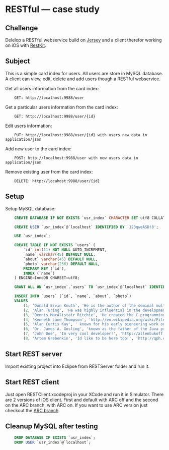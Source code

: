 RESTful — case study
====================

Challenge
---------

Delelop a RESTful webservice build on [Jersey](http://jersey.java.net) and a client therefor working on iOS with [RestKit](http://www.restkit.org/).

Subject
-------

This is a simple card index for users. All users are store in MySQL database. A client can view, edit, delete and add users though a RESTful webservice.

Get all users information from the card index:

```
	GET: http://localhost:9988/user
```

Get a particular users information from the card index:

```
	GET: http://localhost:9988/user/{id}
```

Edit users information:

```
	PUT: http://localhost:9988/user/{id} with users new data in application/json
```

Add new user to the card index:

```
	POST: http://localhost:9988/user with new users data in application/json
```

Remove existing user from the card index:

```
	DELETE: http://locahost:9988/user/{id}
```

Setup
-----

Setup MySQL database:

```sql
	CREATE DATABASE IF NOT EXISTS `usr_index` CHARACTER SET utf8 COLLATE utf8_general_ci;

	CREATE USER `usr_index`@`localhost` IDENTIFIED BY '123qweASD!8';

	USE `usr_index`;

	CREATE TABLE IF NOT EXISTS `users` (
		`id` int(11) NOT NULL AUTO_INCREMENT,
		`name` varchar(45) DEFAULT NULL,
		`about` varchar(45) DEFAULT NULL,
		`photo` varchar(256) DEFAULT NULL,
		PRIMARY KEY (`id`),
		INDEX (`name`)
	) ENGINE=InnoDB CHARSET=utf8;

	GRANT ALL ON `usr_index`.`users` TO `usr_index`@`localhost` IDENTIFIED BY '123qweASD!8';

	INSERT INTO `users` (`id`, `name`, `about`, `photo`)
	VALUES
		(1, 'Donald Ervin Knuth', 'He is the author of the seminal multi-volume work The Art of Computer Programming.', 'http://upload.wikimedia.org/wikipedia/commons/4/4f/KnuthAtOpenContentAlliance.jpg'),
		(2, 'Alan Turing', 'He was highly influential in the development of computer science, providing a formalisation of the concepts of "algorithm" and "computation" with the Turing machine.', 'http://upload.wikimedia.org/wikipedia/en/c/c8/Alan_Turing_photo.jpg'),
		(3, 'Dennis MacAlistair Ritchie', 'He created the C programming language and, with long-time colleague Ken Thompson, the Unix operating system.', 'http://upload.wikimedia.org/wikipedia/commons/0/01/Dennis_MacAlistair_Ritchie_.jpg'),
		(4, 'Kenneth Lane Thompson', 'http://en.wikipedia.org/wiki/File:Ken_n_dennis.jpg.', 'http://amturing.acm.org/images/lg_aw/4588371.jpg'),
		(5, 'Alan Curtis Kay', ' known for his early pioneering work on object-oriented programming and windowing graphical user interface design, and for coining the phrase, "The best way to predict the future is to invent it."', 'http://upload.wikimedia.org/wikipedia/commons/thumb/c/c1/Alan_Kay2.jpg/220px-Alan_Kay2.jpg'),
		(6, 'Dr. James A. Gosling', 'known as the father of the Java programming language.', 'http://upload.wikimedia.org/wikipedia/commons/1/14/James_Gosling_2008.jpg'),
		(7, 'John Doe', 'Im very cool developer!', 'http://allenbukoff.com/newwavepsychology/JohnDoeMasthead.jpg'),
		(8, 'Artem Grebenkin', 'Id like to be here too!', 'http://qph.cf.quoracdn.net/main-thumb-3693412-200-JKfkixwJ5VdmP3FDYZQDbTxdnO1uqP66.jpeg');

```

Start REST server
---------------

Import existing project into Eclipse from RESTServer folder and run it.

Start REST client
------------------

Just open RESTClient.xcodeproj in your XCode and run it in Simulator. There are 2 versions of iOS client. First and default with ARC off and the second on the ARC branch, with ARC on. If you want to use ARC version just checkout the [ARC branch](http://github.com/speechkey/RESTful-Service-Jersey--and-Client-RestKit-/tree/ARC).

Cleanup MySQL after testing
--------------------------

```sql
	DROP DATABASE IF EXISTS `usr_index`;
	DROP USER `usr_index`@`localhost`;
```
